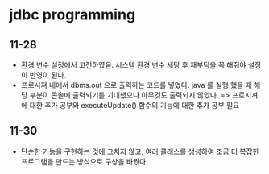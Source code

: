 # jdbc programming

## 11-28
 * 환경 변수 설정에서 고전하였음. 시스템 환경 변수 세팅 후 재부팅을 꼭 해줘야 설정이 반영이 된다.
 * 프로시져 내에서 dbms.out 으로 출력하는 코드를 넣었다. java 를 실행 했을 때 해당 부분이 콘솔에 출력되기를 기대했으나 아무것도 출력되지 않았다. => 프로시져에 대한 추가 공부와 executeUpdate() 함수의 기능에 대한 추가 공부 필요

## 11-30
 * 단순한 기능을 구현하는 것에 그치지 않고, 여러 클래스를 생성하여 조금 더 복잡한 프로그램을 만드는 방식으로 구상을 바꿨다.
